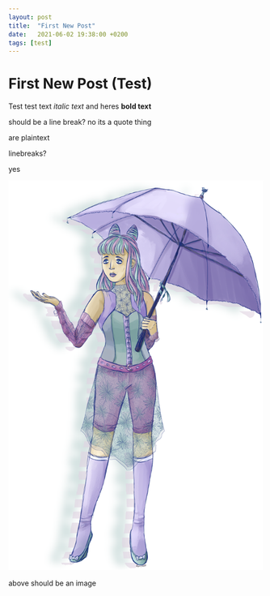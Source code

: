 ```yaml
---
layout: post
title:  "First New Post"
date:   2021-06-02 19:38:00 +0200
tags: [test]
---
```


# First New Post (Test)

Test test text *italic text* and heres **bold text** 
>
should be a line break? no its a quote thing


are plaintext


linebreaks?

yes

![Dami](/images/Dami_2021.png)

above should be an image